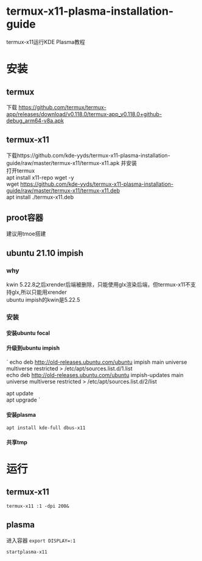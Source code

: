 # termux-x11-plasma-installation-guide
termux-x11运行KDE Plasma教程
# 安装
## termux 
下载 https://github.com/termux/termux-app/releases/download/v0.118.0/termux-app_v0.118.0+github-debug_arm64-v8a.apk 
## termux-x11
下载https://github.com/kde-yyds/termux-x11-plasma-installation-guide/raw/master/termux-x11/termux-x11.apk 并安装  
打开termux  
apt install x11-repo wget -y  
wget https://github.com/kde-yyds/termux-x11-plasma-installation-guide/raw/master/termux-x11/termux-x11.deb  
apt install ./termux-x11.deb  
## proot容器
建议用tmoe搭建
## ubuntu 21.10 impish
### why
kwin 5.22.8之后xrender后端被删除，只能使用glx渲染后端，但termux-x11不支持glx,所以只能用xrender  
ubuntu impish的kwin是5.22.5
### 安装
#### 安装ubuntu focal
#### 升级到ubuntu impish
` echo deb http://old-releases.ubuntu.com/ubuntu impish main universe multiverse restricted > /etc/apt/sources.list.d/1.list  
echo deb http://old-releases.ubuntu.com/ubuntu impish-updates main universe multiverse restricted > /etc/apt/sources.list.d/2/list  


apt update  
apt upgrade  `
#### 安装plasma
`apt install kde-full dbus-x11`
#### 共享tmp
# 运行
## termux-x11
`termux-x11 :1 -dpi 200&`
## plasma
进入容器
`export DISPLAY=:1`  

`startplasma-x11`


